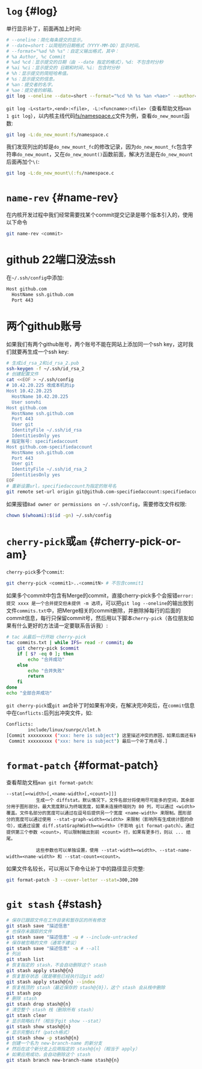 
# `log` {#log}

单行显示补丁，前面再加上时间:
```sh
# --oneline：简化每条提交的显示。
# --date=short：以简短的日期格式（YYYY-MM-DD）显示时间。
# --format="%ad %h %s"：自定义输出格式，其中：
# %a Author, %c Commit
# %ad %cd：显示提交的日期（由 --date 指定的格式），%d: 不包含时分秒
# %ai %ci：显示提交的 日期和时间，%i: 包含时分秒
# %h：显示提交的简短哈希值。
# %s：显示提交的信息。
# %an：提交者的名字。
# %ae：提交者的邮箱。
git log --oneline --date=short --format="%cd %h %s %an <%ae>" --author=yourname
```

`git log -L<start>,<end>:<file>, -L:<funcname>:<file>`（查看帮助文档`man 1 git log`），以内核主线代码[fs/namespace.c](https://git.kernel.org/pub/scm/linux/kernel/git/torvalds/linux.git/tree/fs/namespace.c?id=8f6f76a6a29f)文件为例，查看`do_new_mount`函数:
```sh
git log -L:do_new_mount:fs/namespace.c
```

我们发现列出的却是`do_new_mount_fc`的修改记录，因为`do_new_mount_fc`包含字符串`do_new_mount`，又在`do_new_mount()`函数前面，解决方法是在`do_new_mount`后面再加个`\(`:
```sh
git log -L:do_new_mount\(:fs/namespace.c
```

# `name-rev` {#name-rev}
在内核开发过程中我们经常需要找某个commit提交记录是哪个版本引入的，使用以下命令
```sh
git name-rev <commit>
```

# github 22端口没法ssh

在`~/.ssh/config`中添加:
```sh
Host github.com
  HostName ssh.github.com
  Port 443
```

# 两个github账号

如果我们有两个github账号，两个账号不能在网站上添加同一个ssh key，这时我们就要再生成一个ssh key:
```sh
# 生成id_rsa_2和id_rsa_2.pub
ssh-keygen -f ~/.ssh/id_rsa_2
# 创建配置文件
cat <<EOF > ~/.ssh/config
# 10.42.20.225 改成本机的ip
Host 10.42.20.225
  HostName 10.42.20.225
  User sonvhi
Host github.com
  HostName ssh.github.com
  Port 443
  User git
  IdentityFile ~/.ssh/id_rsa
  IdentitiesOnly yes
# 指定账号: specifiedaccount
Host github.com-specifiedaccount
  HostName ssh.github.com
  Port 443
  User git
  IdentityFile ~/.ssh/id_rsa_2
  IdentitiesOnly yes
EOF
# 重新设置url，specifiedaccount为指定的账号名
git remote set-url origin git@github.com-specifiedaccount:specifiedaccount/repo-name.git
```

如果报错`Bad owner or permissions on ~/.ssh/config`，需要修改文件权限:
```sh
chown $(whoami):$(id -gn) ~/.ssh/config
```

# `cherry-pick`或`am` {#cherry-pick-or-am}

`cherry-pick`多个`commit`:
```sh
git cherry-pick <commit1>..<commitN> # 不包含commit1
```

<!-- public begin -->
如果多个commit中包含有Merge的commit，直接cherry-pick多个会报错`error: 提交 xxxx 是一个合并提交但未提供 -m 选项`，可以把`git log --oneline`的输出放到文件`commits.txt`中，把Merge相关的commit删除，并删除掉每行的后面的commit信息，每行只保留commit号，然后用以下脚本`cherry-pick`（各位朋友如果有什么更好的方法请一定要联系告诉我）:
```sh
# tac 从最后一行开始 cherry-pick
tac commits.txt | while IFS= read -r commit; do
	git cherry-pick $commit
	if [ $? -eq 0 ]; then
		echo "合并成功"
	else
		echo "合并失败"
		return
	fi
done
echo "全部合并成功"
```
<!-- public end -->

`git cherry-pick`或`git am`合补丁时如果有冲突，在解决完冲突后，在`commit`信息中在`Conflicts:`后列出冲突文件，如:
```sh
Conflicts:
        include/linux/sunrpc/clnt.h
[Commit xxxxxxxxx ("xxx: here is subject") 这里描述冲突的原因，如果后面还有补丁就用封号;
 Commit xxxxxxxxx ("xxx: here is subject") 最后一个补丁用点号.]
```

# `format-patch` {#format-patch}

查看帮助文档`man git format-patch`:
```
--stat[=<width>[,<name-width>[,<count>]]]
           生成一个 diffstat。默认情况下，文件名部分将使用尽可能多的空间，其余部分用于图形部分。最大宽度默认为终端宽度，如果未连接终端则为 80 列，可以通过 <width> 覆盖。文件名部分的宽度可以通过在逗号后提供另一个宽度 <name-width> 来限制。图形部分的宽度可以通过使用 --stat-graph-width=<width> 来限制（影响所有生成统计图的命令），或通过设置 diff.statGraphWidth=<width>（不影响 git format-patch）。通过提供第三个参数 <count>，可以限制输出到前 <count> 行，如果有更多行，则以 ... 结尾。

           这些参数也可以单独设置，使用 --stat-width=<width>、--stat-name-width=<name-width> 和 --stat-count=<count>。
```

如果文件名较长，可以用以下命令让补丁中的路径显示完整:
```sh
git format-patch -3 --cover-letter --stat=300,200
```

# `git stash` {#stash}

```sh
# 保存已跟踪文件在工作目录和暂存区的所有修改
git stash save "描述信息"
# 也保存未跟踪的文件
git stash save "描述信息" -u # --include-untracked
# 保存被忽略的文件（通常不建议）
git stash save "描述信息" -a # --all
# 列出
git stash list
# 恢复指定的 stash，不会自动删除这个 stash
git stash apply stash@{n}
# 恢复暂存状态（就是哪些已经执行过git add）
git stash apply stash@{n} --index
# 恢复栈顶的 stash（最近保存的 stash@{0}），这个 stash 会从栈中删除
git stash pop
# 删除 stash
git stash drop stash@{n}
# 清空整个 stash 栈（删除所有 stash）
git stash clear
# 显示简略diff（相当于git show --stat）
git stash show stash@{n}
# 显示完整diff（patch格式）
git stash show -p stash@{n}
# 创建一个名为 new-branch-name 的新分支
# 然后在这个新分支上应用指定的 stash@{n}（相当于 apply）
# 如果应用成功，会自动删除这个 stash
git stash branch new-branch-name stash@{n}
```

